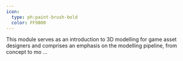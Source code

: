 ```yaml
---
icon:
  type: ph:paint-brush-bold
  color: FF9800
---
```


This module serves as an introduction to 3D modelling for game asset designers and comprises an emphasis on the modelling pipeline, from concept to mo ... 
